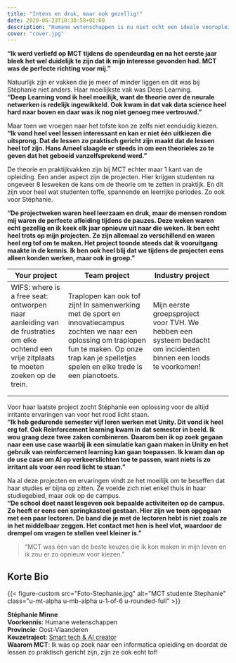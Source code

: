 ```yaml
---
title: "Intens en druk, maar ook gezellig!"
date: 2020-06-23T10:30:58+01:00
description: "Humane wetenschappen is nu niet echt een ideale vooropleiding om MCT te studeren maar dit weerhield Stéphanie niet om toch op zoek te gaan naar een unieke informatica opleiding. Haar familie en vrienden reageerden verrast op haar studiekeuze, maar ze werd gesteund door iedereen!"
cover: "cover.jpg"
---
```


__“Ik werd verliefd op MCT tijdens de opendeurdag en na het eerste jaar bleek het wel duidelijk te zijn dat ik mijn interesse gevonden had. MCT was de perfecte richting voor mij.”__

Natuurlijk zijn er vakken die je meer of minder liggen en dit was bij Stéphanie niet anders. Haar moeilijkste vak was Deep Learning.  
__“Deep Learning vond ik heel moeilijk, want de theorie over de neurale netwerken is redelijk ingewikkeld. Ook kwam in dat vak data science heel hard naar boven en daar was ik nog niet genoeg mee vertrouwd.”__

Maar toen we vroegen naar het tofste kon ze zelfs niet eenduidig kiezen.  
__“Ik vond heel veel lessen interessant en kan er niet één uitkiezen die uitsprong. Dat de lessen zo praktisch gericht zijn maakt dat de lessen heel tof zijn. Hans Ameel slaagde er steeds in om een theorieles zo te geven dat het geboeid vanzelfsprekend werd.”__

De theorie en praktijkvakken zijn bij MCT echter maar 1 kant van de opleiding. Een ander aspect zijn de projecten. Hier krijgen studenten na ongeveer 8 lesweken de kans om de theorie om te zetten in praktijk. En dit zijn voor heel wat studenten toffe, spannende en leerrijke periodes. Zo ook voor Stéphanie.  

__“De projectweken waren heel leerzaam en druk, maar de mensen rondom mij waren de perfecte afleiding tijdens de pauzes. Deze weken waren echt gezellig en ik keek elk jaar opnieuw uit naar die weken. Ik ben echt heel trots op mijn projecten. Ze zijn allemaal zo verschillend en waren heel erg tof om te maken. Het project toonde steeds dat ik vooruitgang maakte in de kennis. Ik ben ook heel blij dat we tijdens de projecten eens alleen konden werken, maar ook in groep.”__


| Your project                                                                                                                               | Team project                                                                                                                                                                                                | Industry project                                                                                               |   |   |
|--------------------------------------------------------------------------------------------------------------------------------------------|-------------------------------------------------------------------------------------------------------------------------------------------------------------------------------------------------------------|----------------------------------------------------------------------------------------------------------------|---|---|
| WIFS: where is a free seat: ontworpen naar aanleiding van de frustraties om elke ochtend een vrije zitplaats te moeten zoeken op de trein. | Traplopen kan ook tof zijn! In samenwerking met de sport en innovatiecampus zochten we naar een oplossing om traplopen fun te maken. Op onze trap kan je spelletjes spelen en elke trede is een pianotoets. | Mijn eerste groepsproject voor TVH. We hebben een systeem bedacht om incidenten binnen een loods te voorkomen! |   |   |
|                                                                                                                                            |                                                                                                                                                                                                             |                                                                                                                |   |   |
|                                                                                                                                            |                                                                                                                                                                                                             |                                                                                                                |   |   |

Voor haar laatste project zocht Stéphanie een oplossing voor de altijd irritante ervaringen van voor het rood licht staan.  
__“Ik heb gedurende semester vijf leren werken met Unity. Dit vond ik heel erg tof. Ook Reinforcement learning kwam in dat semester in beeld. Ik wou graag deze twee zaken combineren. Daarom ben ik op zoek gegaan naar een use case waarbij ik een simulatie kan gaan maken in Unity en het gebruik van reinforcement learning kan gaan toepassen. Ik kwam dan op de use case om AI op verkeerslichten toe te passen, want niets is zo irritant als voor een rood licht te staan.”__

Na al deze projecten en ervaringen vindt ze het moeilijk om te beseffen dat haar studies er bijna op zitten. Ze voelde zich niet enkel thuis in haar studiegebied, maar ook op de campus.  
__“De school doet naast lesgeven ook bepaalde activiteiten op de campus. Zo heeft er eens een springkasteel gestaan. Hier zijn we toen opgegaan met een paar lectoren. De band die je met de lectoren hebt is niet zoals ze in het middelbaar zeggen. Het contact met hen is heel vlot, waardoor de drempel om vragen te stellen veel kleiner is.”__

> “MCT was één van de beste keuzes die ik kon maken in mijn leven en ik zou er zo opnieuw voor kiezen.”

## Korte Bio

{{< figure-custom src="Foto-Stephanie.jpg" alt="MCT studente Stephanie" class="u-mt-alpha u-mb-alpha u-1-of-6 u-rounded-full" >}}

**Stéphanie Minne**  
**Voorkennis**: Humane wetenschappen  
**Provincie**: Oost-Vlaanderen  
**Keuzetraject**: [Smart tech & AI creator](/programma/smart-tech-ai-creator/)  
**Waarom MCT**: Ik was op zoek naar een informatica opleiding en doordat de lessen zo praktisch gericht zijn, zijn ze ook echt tof!
